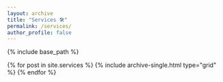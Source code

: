```yaml
---
layout: archive
title: "Services 🛠"
permalink: /services/
author_profile: false
---
```


{% include base_path %}

<div class="grid__wrapper">
  {% for post in site.services %}
    {% include archive-single.html type="grid" %}
  {% endfor %}
</div>